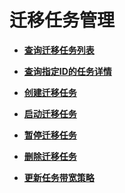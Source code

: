# 迁移任务管理<a name="oms_api_0037"></a>

-   **[查询迁移任务列表](查询迁移任务列表.md)**  

-   **[查询指定ID的任务详情](查询指定ID的任务详情.md)**  

-   **[创建迁移任务](创建迁移任务.md)**  

-   **[启动迁移任务](启动迁移任务.md)**  

-   **[暂停迁移任务](暂停迁移任务.md)**  

-   **[删除迁移任务](删除迁移任务.md)**  

-   **[更新任务带宽策略](更新任务带宽策略.md)**  


